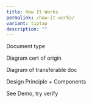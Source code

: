 ```yaml
---
title: How It Works
permalink: /how-it-works/
variant: tiptap
description: ""
---
```

<p></p>
<p>Document type</p>
<p></p>
<p>Diagram cert of origin</p>
<p></p>
<p>Diagram of transferable doc</p>
<p></p>
<p></p>
<p>Design Principle + Components</p>
<p></p>
<p></p>
<p>See Demo, try verify</p>
<p></p>